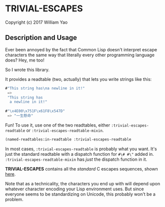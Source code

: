 # TRIVIAL-ESCAPES

Copyright (c) 2017 William Yao

## Description and Usage

Ever been annoyed by the fact that Common Lisp doesn't interpret escape
characters the same way that literally every other programming language does?
Hey, me too!

So I wrote this library.

It provides a readtable (two, actually) that lets you write strings like this:

```lisp
#"This string has\na newline in it!"
 =>
 "This string has
  a newline in it!"
 
#"\x4E00\x751F\x61F8\x547D"
 => "一生懸命"
```

Fun! To use it, use one of the two readtables, either
`:trivial-escapes-readtable` or `:trivial-escapes-readtable-mixin`.

```lisp
(named-readtables:in-readtable :trivial-escapes-readtable
```

In most cases, `:trivial-escapes-readtable` is probably what you want. It's just
the standard readtable with a dispatch function for `#\# #\"` added in.
`:trivial-escapes-readtable-mixin` has *just* the dispatch function in it.

**TRIVIAL-ESCAPES** contains all the *standard* C escapes sequences, shown
[here](https://en.wikipedia.org/wiki/Escape_sequences_in_C#Table_of_escape_sequences).

Note that as a technicality, the characters you end up with will depend upon
whatever character encoding your Lisp environment uses. But since everyone
seems to be standardizing on Unicode, this probably won't be a problem.
